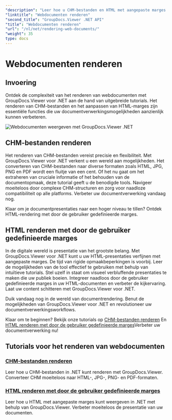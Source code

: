 ```yaml
---
"description": "Leer hoe u CHM-bestanden en HTML met aangepaste marges kunt weergeven in .NET met behulp van GroupDocs.Viewer. Converteer CHM naadloos naar HTML-, JPG-, PNG- en PDF-indelingen."
"linktitle": "Webdocumenten renderen"
"second_title": "GroupDocs.Viewer .NET API"
"title": "Webdocumenten renderen"
"url": "/nl/net/rendering-web-documents/"
"weight": 35
type: docs
---
```

# Webdocumenten renderen

## Invoering

Ontdek de complexiteit van het renderen van webdocumenten met GroupDocs.Viewer voor .NET aan de hand van uitgebreide tutorials. Het renderen van CHM-bestanden en het aanpassen van HTML-marges zijn essentiële functies die uw documentverwerkingsmogelijkheden aanzienlijk kunnen verbeteren.

![Webdocumenten weergeven met GroupDocs.Viewer .NET](/viewer/rendering-web-documents/image.png)

## CHM-bestanden renderen

Het renderen van CHM-bestanden vereist precisie en flexibiliteit. Met GroupDocs.Viewer voor .NET verkent u een wereld aan mogelijkheden. Het converteren van CHM-bestanden naar diverse formaten zoals HTML, JPG, PNG en PDF wordt een fluitje van een cent. Of het nu gaat om het extraheren van cruciale informatie of het behouden van de documentopmaak, deze tutorial geeft u de benodigde tools. Navigeer moeiteloos door complexe CHM-structuren en zorg voor naadloze compatibiliteit op alle platforms. Verbeter uw documentverwerking vandaag nog.

Klaar om je documentpresentaties naar een hoger niveau te tillen? Ontdek HTML-rendering met door de gebruiker gedefinieerde marges.

## HTML renderen met door de gebruiker gedefinieerde marges

In de digitale wereld is presentatie van het grootste belang. Met GroupDocs.Viewer voor .NET kunt u uw HTML-presentaties verfijnen met aangepaste marges. De tijd van rigide opmaakbeperkingen is voorbij. Leer de mogelijkheden van de tool effectief te gebruiken met behulp van intuïtieve tutorials. Stel uzelf in staat om visueel verbluffende presentaties te maken die uw publiek boeien. Integreer naadloos door de gebruiker gedefinieerde marges in uw HTML-documenten en verbeter de kijkervaring. Laat uw content schitteren met GroupDocs.Viewer voor .NET.

Duik vandaag nog in de wereld van documentrendering. Benut de mogelijkheden van GroupDocs.Viewer voor .NET en revolutioneer uw documentverwerkingsworkflows.

Klaar om te beginnen? Bekijk onze tutorials op [CHM-bestanden renderen](./render-chm/) En [HTML renderen met door de gebruiker gedefinieerde marges](./render-html-margins/)Verbeter uw documentverwerking nu!
## Tutorials voor het renderen van webdocumenten
### [CHM-bestanden renderen](./render-chm/)
Leer hoe u CHM-bestanden in .NET kunt renderen met GroupDocs.Viewer. Converteer CHM moeiteloos naar HTML-, JPG-, PNG- en PDF-formaten.
### [HTML renderen met door de gebruiker gedefinieerde marges](./render-html-margins/)
Leer hoe u HTML met aangepaste marges kunt weergeven in .NET met behulp van GroupDocs.Viewer. Verbeter moeiteloos de presentatie van uw documenten.
